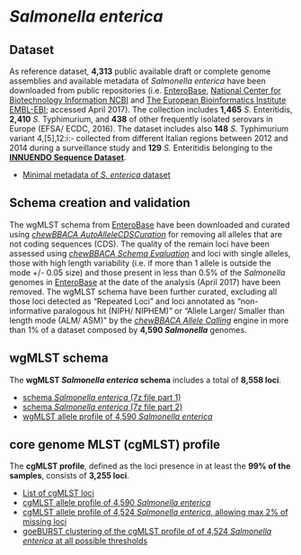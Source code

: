 
# *Salmonella enterica*

## Dataset
As reference dataset, **4,313** public available draft or complete genome assemblies and available metadata of *Salmonella enterica* have been downloaded from public repositories (i.e. [EnteroBase](https://enterobase.warwick.ac.uk/), [National Center for Biotechnology Information NCBI](https://www.ncbi.nlm.nih.gov/) and [The European Bioinformatics Institute EMBL-EBI](https://www.ebi.ac.uk/); accessed April 2017). The collection includes **1,465** *S.* Enteritidis, **2,410** *S.* Typhimurium, and **438** of other frequently isolated serovars in Europe (EFSA/ ECDC, 2016). The dataset includes also **148** *S.* Typhimurium variant 4,[5],12:i:- collected from different Italian regions between 2012 and 2014 during a surveillance study and  **129** *S.* Enteritidis belonging to the **[INNUENDO Sequence Dataset](https://docs.google.com/viewer?a=v&pid=sites&srcid=ZGVmYXVsdGRvbWFpbnxpbm51ZW5kb2NvbnxneDo2YmYyOGU0MjE4ZGJiMmQ0)**.

* [Minimal metadata of *S. enterica* dataset](https://drive.google.com/file/d/1a8uMgtHwwFagA_cXvfQsavQ-2zhl66HQ/view?usp=sharing) 

## Schema creation and validation
The wgMLST schema from [EnteroBase](https://enterobase.warwick.ac.uk/species/senterica/download_data) have been downloaded and curated using [*chewBBACA AutoAlleleCDSCuration*](https://github.com/B-UMMI/chewBBACA/wiki/1.-Schema-Creation) for removing all alleles that are not coding sequences (CDS). The quality of the remain loci have been assessed using [*chewBBACA Schema Evaluation*](https://github.com/B-UMMI/chewBBACA/wiki/1.-Schema-Creation) and loci with single alleles, those with high length variability (i.e. if more than 1 allele is outside the mode +/- 0.05 size) and those present in less than 0.5% of the *Salmonella* genomes in [EnteroBase](https://enterobase.warwick.ac.uk/species/index/senterica) at the date of the analysis (April 2017) have been removed. The wgMLST schema have been further curated, excluding all those loci detected as “Repeated Loci” and loci annotated as “non-informative paralogous hit (NIPH/ NIPHEM)” or “Allele Larger/ Smaller than length mode (ALM/ ASM)” by the [*chewBBACA Allele Calling*](https://github.com/B-UMMI/chewBBACA/wiki/2.-Allele-Calling) engine in more than 1% of a dataset composed by **4,590 *Salmonella*** genomes.

## wgMLST schema
The **wgMLST *Salmonella enterica* schema** includes a total of **8,558 loci**. 

* [schema *Salmonella enterica* (7z file part 1)](https://drive.google.com/file/d/1WaYKk4bMe35BJMRuHx7nG82zFW8eHkXQ/view?usp=sharing)
* [schema *Salmonella enterica* (7z file part 2)](https://drive.google.com/file/d/1TgmEPukeu1vIuw-DlKU_GxcibDnUzkr1/view?usp=sharing) 
* [wgMLST allele profile of 4,590 *Salmonella enterica*](https://drive.google.com/file/d/1rk8R-O6uwAWdXkbxxZkUzP07mdMnvf3p/view?usp=sharing)

## core genome MLST (cgMLST) profile
The **cgMLST profile**, defined as the loci presence in at least the **99% of the samples**, consists of **3,255 loci**.

* [List of cgMLST loci](https://drive.google.com/file/d/1mKNWqnMzHeYN1ZA3R_d3YiHlLFQc1eq-/view?usp=sharing)
* [cgMLST allele profile of 4,590 *Salmonella enterica*](https://drive.google.com/file/d/123gRLK4WzkQ6-zv1oO8_X1Q9Wn4QSPtH/view?usp=sharing) 
* [cgMLST allele profile of 4,524 *Salmonella enterica*, allowing max 2% of missing loci](https://drive.google.com/file/d/1UL4vtShHA6DLW-71R1MkAQUMmx9gH6EO/view?usp=sharing)
* [goeBURST clustering of the cgMLST profile of of 4,524 *Salmonella enterica* at all possible thresholds](https://drive.google.com/file/d/1qxKFhfq2b7YmXDY7NyxxFOv9yLm8Beku/view?usp=sharing)
